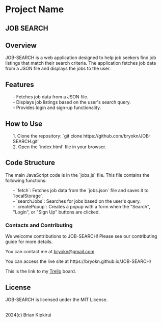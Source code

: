 <h1>Project Name</h1>
<h2><strong>JOB SEARCH</strong></h2>

<h2>Overview</h2>
<p>JOB-SEARCH is a web application designed to help job seekers find job listings that match their search criteria. The application fetches job data from a JSON file and displays the jobs to the user.
</p>

<h2>Features</h2>
<p>
<ol>
  - Fetches job data from a JSON file.</br>
  - Displays job listings based on the user's search query.</br>
  - Provides login and sign-up functionality.</br>
</ol>
</p>
<h2>How to Use</h2>
<p>
  <ol>
1. Clone the repository: `git clone https://github.com/bryokn/JOB-SEARCH.git`</br>
2. Open the `index.html` file in your browser.
  </ol>
</p>
<h2>Code Structure</h2>
<p>
  The main JavaScript code is in the `jobs.js` file. This file contains the following functions:
  <ol>
- `fetch`: Fetches job data from the `jobs.json` file and saves it to `localStorage`.</br>
- `searchJobs`: Searches for jobs based on the user's query.</br>
- `createPopup`: Creates a popup with a form when the "Search", "Login", or "Sign Up" buttons are clicked.
  </ol>
</p>

<h3>Contacts and Contributing</h3>
We welcome contributions to JOB-SEARCH! Please see our contributing guide for more details.</br>
<p>You can contact me at <a href="mailto:bryokn@gmail.com">bryokn@gmail.com</a></br></p>
<p> You can access the live site at https://bryokn.github.io/JOB-SEARCH/</p>
<p>This is the link to my <a href="https://trello.com/b/RKUf5Fai/job-search">Trello</a> board.</p>


<h2>License</h2>
<p>JOB-SEARCH is licensed under the MIT License.</p></br>
2024(c) Brian Kipkirui
